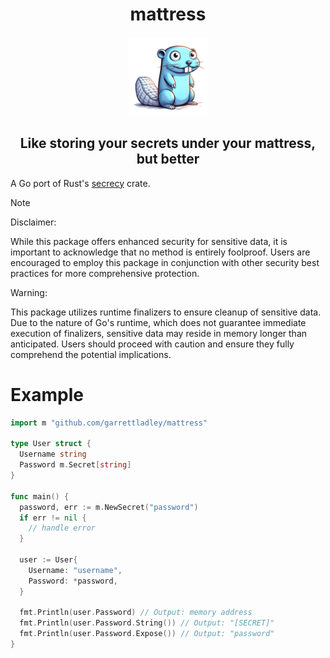 <h1 align="center">mattress</h1>

<div align="center">
    <img src="./mattress.png" alt="Mattress Logo" width="25%">
</div>

<h2 align="center">Like storing your secrets under your mattress, but better</h2>

A Go port of Rust's [secrecy](https://github.com/iqlusioninc/crates/tree/main/secrecy) crate.

> [!NOTE]
> Disclaimer:
>
> While this package offers enhanced security for sensitive data, it is important to acknowledge that no method is entirely foolproof. Users are encouraged to employ this package in conjunction with other security best practices for more comprehensive protection.
>
> Warning:
>
> This package utilizes runtime finalizers to ensure cleanup of sensitive data. Due to the nature of Go's runtime, which does not guarantee immediate execution of finalizers, sensitive data may reside in memory longer than anticipated. Users should proceed with caution and ensure they fully comprehend the potential implications.

# Example

```go
import m "github.com/garrettladley/mattress"

type User struct {
  Username string
  Password m.Secret[string]
}

func main() {
  password, err := m.NewSecret("password")
  if err != nil {
    // handle error
  }

  user := User{
    Username: "username",
    Password: *password,
  }

  fmt.Println(user.Password) // Output: memory address
  fmt.Println(user.Password.String()) // Output: "[SECRET]"
  fmt.Println(user.Password.Expose()) // Output: "password"
}
```
